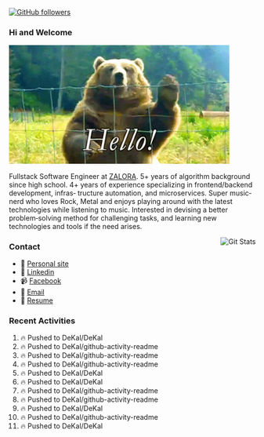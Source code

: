 [![GitHub followers](https://img.shields.io/github/followers/DeKal?label=Follow%20at%20GitHub&style=for-the-badge)](https://github.com/DeKal)

### Hi and Welcome 
<img src="https://github.com/DeKal/DeKal/blob/master/images/bear_hi.gif?raw=true" width="450px">

Fullstack Software Engineer at [ZALORA](https://github.com/zalora/). 5+ years of algorithm background since high school. 4+ years of experience specializing in frontend/backend development, infras‐ tructure automation, and microservices. Super music‐nerd who loves Rock, Metal and enjoys playing around with the latest technologies while listening to music. Interested in devising a better problem‐solving method for challenging tasks, and learning new technologies and tools if the need arises.


<a href="https://phatho-folio.now.sh/"><img alt="Git Stats" src="https://github-readme-stats.vercel.app/api?username=DeKal&show_icons=true&theme=merko&count_private=true" align="right" height="190" /></a>


### Contact

- 💬 [Personal site](https://phatho-folio.now.sh/)
- 🔗 [Linkedin](https://www.linkedin.com/in/phat-ho/)
- 📹 [Facebook](https://www.facebook.com/dekal.dev)
- 📧 <a href="mailto:hohuuphat22@gmail.com">Email</a>
- 📄 <a id="raw-url" href="https://raw.githubusercontent.com/DeKal/DeKal/master/cv/dekal.pdf">Resume</a>


### Recent Activities
1. 🔥 Pushed to DeKal/DeKal
1. 🔥 Pushed to DeKal/github-activity-readme
2. 🔥 Pushed to DeKal/github-activity-readme
3. 🔥 Pushed to DeKal/github-activity-readme
4. 🔥 Pushed to DeKal/DeKal
5. 🔥 Pushed to DeKal/DeKal
6. 🔥 Pushed to DeKal/github-activity-readme
7. 🔥 Pushed to DeKal/github-activity-readme
8. 🔥 Pushed to DeKal/DeKal
9. 🔥 Pushed to DeKal/github-activity-readme
10. 🔥 Pushed to DeKal/DeKal
<!--END_SECTION:activity-->
